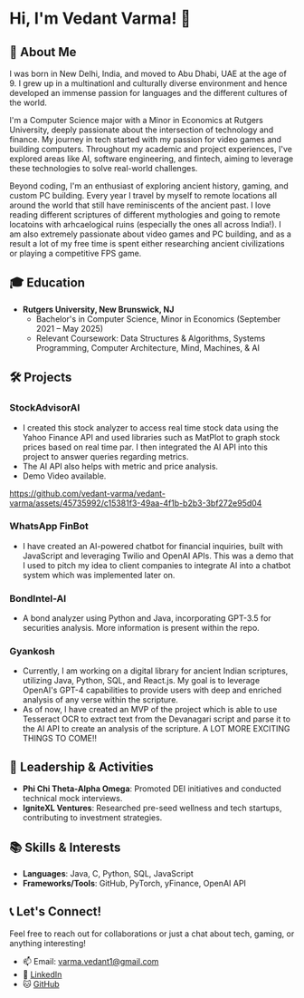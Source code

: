 # Hi, I'm Vedant Varma! 👋

## 🌟 About Me

I was born in New Delhi, India, and moved to Abu Dhabi, UAE at the age of 9. I grew up in a multinationl and culturally diverse environment and hence developed an immense passion for languages and the different cultures of the world. 

I'm a Computer Science major with a Minor in Economics at Rutgers University, deeply passionate about the intersection of technology and finance. My journey in tech started with my passion for video games and building computers. Throughout my academic and project experiences, I've explored areas like AI, software engineering, and fintech, aiming to leverage these technologies to solve real-world challenges. 

Beyond coding, I'm an enthusiast of exploring ancient history, gaming, and custom PC building. Every year I travel by myself to remote locations all around the world that still have reminiscents of the ancient past. I love reading different scriptures of different mythologies and going to remote locatoins with arhcaelogical ruins (especially the ones all across India!). I am also extremely passionate about video games and PC building, and as a result a lot of my free time is spent either researching ancient civilizations or playing a competitive FPS game.

## 🎓 Education

- **Rutgers University, New Brunswick, NJ**
  - Bachelor's in Computer Science, Minor in Economics (September 2021 – May 2025)
  - Relevant Coursework: Data Structures & Algorithms, Systems Programming, Computer Architecture, Mind, Machines, & AI

## 🛠 Projects

### StockAdvisorAI
- I created this stock analyzer to access real time stock data using the Yahoo Finance API and used libraries such as MatPlot to graph stock prices based on real time par. I then integrated the AI API into this project to answer queries regarding metrics.
- The AI API also helps with metric and price analysis.
- Demo Video available.
  

https://github.com/vedant-varma/vedant-varma/assets/45735992/c15381f3-49aa-4f1b-b2b3-3bf272e95d04



### WhatsApp FinBot
- I have created an AI-powered chatbot for financial inquiries, built with JavaScript and leveraging Twilio and OpenAI APIs. This was a demo that I used to pitch my idea to client companies to integrate AI into a chatbot system which was implemented later on.

### BondIntel-AI
- A bond analyzer using Python and Java, incorporating GPT-3.5 for securities analysis. More information is present within the repo.

### Gyankosh
- Currently, I am working on a digital library for ancient Indian scriptures, utilizing Java, Python, SQL, and React.js. My goal is to leverage OpenAI's GPT-4 capabilities to provide users with deep and enriched analysis of any verse within the scripture.
- As of now, I have created an MVP of the project which is able to use Tesseract OCR to extract text from the Devanagari script and parse it to the AI API to create an analysis of the scripture. A LOT MORE EXCITING THINGS TO COME!!

## 🌟 Leadership & Activities

- **Phi Chi Theta-Alpha Omega**: Promoted DEI initiatives and conducted technical mock interviews.
- **IgniteXL Ventures**: Researched pre-seed wellness and tech startups, contributing to investment strategies.

## 📚 Skills & Interests

- **Languages**: Java, C, Python, SQL, JavaScript
- **Frameworks/Tools**: GitHub, PyTorch, yFinance, OpenAI API

## 📞 Let's Connect!

Feel free to reach out for collaborations or just a chat about tech, gaming, or anything interesting!

- 📫 Email: [varma.vedant1@gmail.com](mailto:varma.vedant1@gmail.com)
- 💼 [LinkedIn](www.linkedin.com/in/vedant-varma1)
- 🐱 [GitHub](github.com/vedant-varma)

